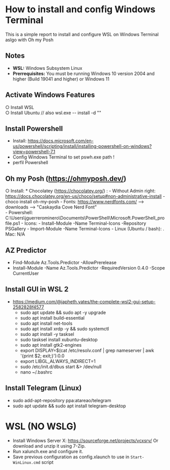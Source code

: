 # How to install and config Windows Terminal
This is a simple report to install and configure WSL on Windows Terminal aslgo with Oh my Posh

## Notes
 - **WSL:** Windows Subsystem Linux
 - **Prerrequisites:**  You must be running Windows 10 version 2004 and higher (Build 19041 and higher) or Windows 11

## Activate Windows Features
  ○ Install WSL  
  ○ Install Ubuntu //  also wsl.exe -- install -d "<distribution-name>"

## Install Powershell
  - Install: https://docs.microsoft.com/en-us/powershell/scripting/install/installing-powershell-on-windows?view=powershell-7.1
  - Config Windows Terminal to set pswh.exe path !
  - perfil Powershell
   

## Oh my Posh (https://ohmyposh.dev/)
  ○ Install:
    * Chocolatey (https://chocolatey.org/) : 
      - Without Admin right: https://docs.chocolatey.org/en-us/choco/setup#non-administrative-install 
	 - choco install oh-my-posh
	 - Fonts: https://www.nerdfonts.com/ --> downloads -->  "Caskaydia Cove Nerd Font"	
	 - Powershell: C:\Users\jguerrerominero\Documents\PowerShell\Microsoft.PowerShell_profile.ps1
	 - Icons:
	    - Install-Module -Name Terminal-Icons -Repository PSGallery
	    - Import-Module -Name Terminal-Icons
	 - Linux (Ubuntu / bash):
	 . Mac: N/A
		
## AZ Predictor
  * Find-Module Az.Tools.Predictor -AllowPrerelease
  * Install-Module -Name Az.Tools.Predictor -RequiredVersion 0.4.0 -Scope CurrentUser

## Install GUI in WSL 2
 - https://medium.com/@japheth.yates/the-complete-wsl2-gui-setup-2582828f4577 
   - sudo apt update && sudo apt -y upgrade
   - sudo apt install build-essential
   - sudo apt install net-tools
   - sudo apt install xrdp -y && sudo systemctl 
   - sudo apt install -y tasksel
   - sudo tasksel install xubuntu-desktop
   - sudo apt install gtk2-engines
   - export DISPLAY=$(cat /etc/resolv.conf | grep nameserver | awk '{print $2; exit;}'):0.0
   - export LIBGL_ALWAYS_INDIRECT=1
   - sudo /etc/init.d/dbus start &> /dev/null
   - nano ~/.bashrc
   
## Install Telegram (Linux)
  - sudo add-apt-repository ppa:atareao/telegram
  - sudo apt update && sudo apt install telegram-desktop

# WSL (NO WSLG)
  - Install Windows Server X: https://sourceforge.net/projects/vcxsrv/ Or download and unzip it using 7-Zip.
  - Run xalunch.exe and configure it.
  - Save  previous configuration as config.xlaunch to use in `Start-WinLinux.cmd` script 
